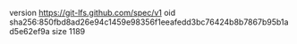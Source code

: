 version https://git-lfs.github.com/spec/v1
oid sha256:850fbd8ad26e94c1459e98356f1eeafedd3bc76424b8b7867b95b1ad5e62ef9a
size 1189

